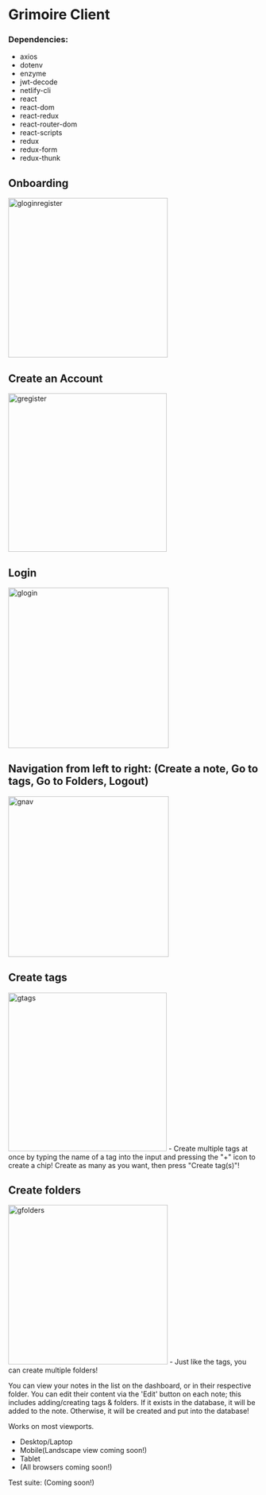 # Grimoire Client

### Dependencies:
- axios
- dotenv
- enzyme
- jwt-decode
- netlify-cli
- react
- react-dom
- react-redux
- react-router-dom
- react-scripts
- redux
- redux-form
- redux-thunk

## Onboarding
<img width="321" alt="gloginregister" src="https://user-images.githubusercontent.com/26131912/62433838-0ef1f180-b704-11e9-93c0-e563e28cbd8b.png">

## Create an Account
<img width="319" alt="gregister" src="https://user-images.githubusercontent.com/26131912/62433851-203afe00-b704-11e9-97de-5d178cd7b40c.png">

## Login
<img width="323" alt="glogin" src="https://user-images.githubusercontent.com/26131912/62433859-27620c00-b704-11e9-8918-da0b61fb094f.png">

## Navigation from left to right: (Create a note, Go to tags, Go to Folders, Logout)
<img width="323" alt="gnav" src="https://user-images.githubusercontent.com/26131912/62433863-30eb7400-b704-11e9-83a1-7a2f99fe69ff.png">

## Create tags
<img width="319" alt="gtags" src="https://user-images.githubusercontent.com/26131912/62433873-3f399000-b704-11e9-9042-0764b6d2e5ea.png">
- Create multiple tags at once by typing the name of a tag into the input and pressing the "+" icon to create a chip! Create as many as you want, then press "Create tag(s)"!

## Create folders
<img width="321" alt="gfolders" src="https://user-images.githubusercontent.com/26131912/62433904-63956c80-b704-11e9-9c5e-7c297730bb69.png">
- Just like the tags, you can create multiple folders!

You can view your notes in the list on the dashboard, or in their respective folder.
You can edit their content via the 'Edit' button on each note; this includes adding/creating tags & folders. If it exists in the database, it will be added to the note. Otherwise, it will be created and put into the database!

Works on most viewports. 
- Desktop/Laptop
- Mobile(Landscape view coming soon!)
- Tablet
- (All browsers coming soon!)

Test suite: (Coming soon!)
